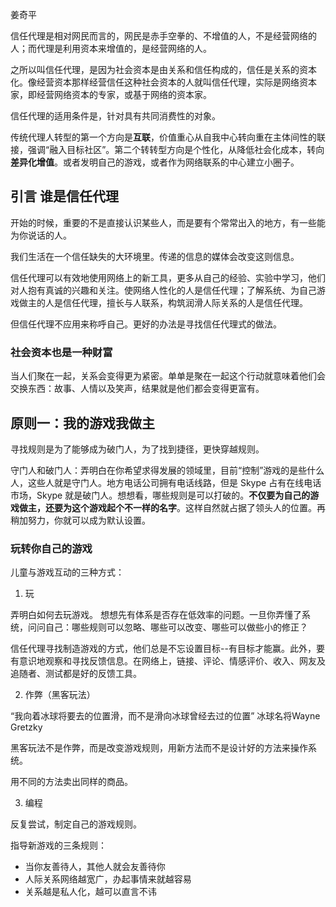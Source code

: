 姜奇平

信任代理是相对网民而言的，网民是赤手空拳的、不增值的人，不是经营网络的人；而代理是利用资本来增值的，是经营网络的人。

之所以叫信任代理，是因为社会资本是由关系和信任构成的，信任是关系的资本化。像经营资本那样经营信任这种社会资本的人就叫信任代理，实际是网络资本家，即经营网络资本的专家，或基于网络的资本家。

信任代理的适用条件是，针对具有共同消费性的对象。

传统代理人转型的第一个方向是**互联**，价值重心从自我中心转向重在主体间性的联接，强调“融入目标社区”。第二个转转型方向是个性化，从降低社会化成本，转向**差异化增值**。或者发明自己的游戏，或者作为网络联系的中心建立小圈子。

## 引言 谁是信任代理

开始的时候，重要的不是直接认识某些人，而是要有个常常出入的地方，有一些能为你说话的人。

我们生活在一个信任缺失的大环境里。传递的信息的媒体会改变这则信息。

信任代理可以有效地使用网络上的新工具，更多从自己的经验、实验中学习，他们对人抱有真诚的兴趣和关注。使网络人性化的人是信任代理；了解系统、为自己游戏做主的人是信任代理，擅长与人联系，构筑润滑人际关系的人是信任代理。

但信任代理不应用来称呼自己。更好的办法是寻找信任代理式的做法。

### 社会资本也是一种财富

当人们聚在一起，关系会变得更为紧密。单单是聚在一起这个行动就意味着他们会交换东西：故事、人情以及笑声，结果就是他们都会变得更富有。

## 原则一：我的游戏我做主
寻找规则是为了能够成为破门人，为了找到捷径，更快穿越规则。

守门人和破门人：弄明白在你希望求得发展的领域里，目前“控制”游戏的是些什么人，这些人就是守门人。地方电话公司拥有电话线路，但是 Skype 占有在线电话市场，Skype 就是破门人。想想看，哪些规则是可以打破的。**不仅要为自己的游戏做主，还要为这个游戏起个不一样的名字**。这样自然就占据了领头人的位置。再稍加努力，你就可以成为默认设置。

### 玩转你自己的游戏
儿童与游戏互动的三种方式：

1. 玩

弄明白如何去玩游戏。
想想先有体系是否存在低效率的问题。一旦你弄懂了系统，问问自己：哪些规则可以忽略、哪些可以改变、哪些可以做些小的修正？

信任代理寻找制造游戏的方式，他们总是不忘设置目标--有目标才能赢。此外，要有意识地观察和寻找反馈信息。在网络上，链接、评论、情感评价、收入、网友及追随者、测试都是好的反馈工具。

2. 作弊（黑客玩法）

“我向着冰球将要去的位置滑，而不是滑向冰球曾经去过的位置”  冰球名将Wayne Gretzky

黑客玩法不是作弊，而是改变游戏规则，用新方法而不是设计好的方法来操作系统。

用不同的方法卖出同样的商品。

3. 编程

反复尝试，制定自己的游戏规则。

指导新游戏的三条规则：

- 当你友善待人，其他人就会友善待你
- 人际关系网络越宽广，办起事情来就越容易
- 关系越是私人化，越可以直言不讳